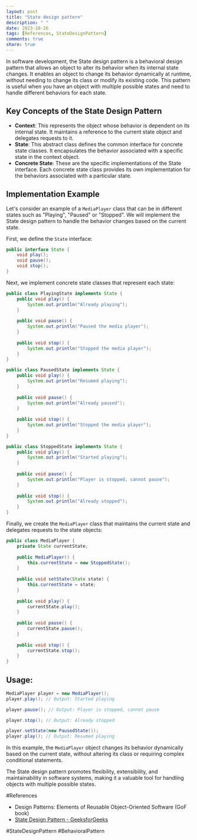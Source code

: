 ```yaml
---
layout: post
title: "State design pattern"
description: " "
date: 2023-10-26
tags: [References, StateDesignPattern]
comments: true
share: true
---
```


In software development, the State design pattern is a behavioral design pattern that allows an object to alter its behavior when its internal state changes. It enables an object to change its behavior dynamically at runtime, without needing to change its class or modify its existing code. This pattern is useful when you have an object with multiple possible states and need to handle different behaviors for each state.

## Key Concepts of the State Design Pattern

- **Context**: This represents the object whose behavior is dependent on its internal state. It maintains a reference to the current state object and delegates requests to it.
- **State**: This abstract class defines the common interface for concrete state classes. It encapsulates the behavior associated with a specific state in the context object.
- **Concrete State**: These are the specific implementations of the State interface. Each concrete state class provides its own implementation for the behaviors associated with a particular state.
 
## Implementation Example

Let's consider an example of a `MediaPlayer` class that can be in different states such as "Playing", "Paused" or "Stopped". We will implement the State design pattern to handle the behavior changes based on the current state.

First, we define the `State` interface:

```java
public interface State {
    void play();
    void pause();
    void stop();
}
```

Next, we implement concrete state classes that represent each state:

```java
public class PlayingState implements State {
    public void play() {
        System.out.println("Already playing");
    }
    
    public void pause() {
        System.out.println("Paused the media player");
    }
    
    public void stop() {
        System.out.println("Stopped the media player");
    }
}

public class PausedState implements State {
    public void play() {
        System.out.println("Resumed playing");
    }
    
    public void pause() {
        System.out.println("Already paused");
    }
    
    public void stop() {
        System.out.println("Stopped the media player");
    }
}

public class StoppedState implements State {
    public void play() {
        System.out.println("Started playing");
    }
    
    public void pause() {
        System.out.println("Player is stopped, cannot pause");
    }
    
    public void stop() {
        System.out.println("Already stopped");
    }
}
```

Finally, we create the `MediaPlayer` class that maintains the current state and delegates requests to the state objects:

```java
public class MediaPlayer {
    private State currentState;
    
    public MediaPlayer() {
        this.currentState = new StoppedState();
    }
    
    public void setState(State state) {
        this.currentState = state;
    }
    
    public void play() {
        currentState.play();
    }
    
    public void pause() {
        currentState.pause();
    }
    
    public void stop() {
        currentState.stop();
    }
}
```

## Usage:

```java
MediaPlayer player = new MediaPlayer();
player.play(); // Output: Started playing

player.pause(); // Output: Player is stopped, cannot pause

player.stop(); // Output: Already stopped

player.setState(new PausedState());
player.play(); // Output: Resumed playing
```

In this example, the `MediaPlayer` object changes its behavior dynamically based on the current state, without altering its class or requiring complex conditional statements.

The State design pattern promotes flexibility, extensibility, and maintainability in software systems, making it a valuable tool for handling objects with multiple possible states.

#References
- Design Patterns: Elements of Reusable Object-Oriented Software (GoF book)
- [State Design Pattern - GeeksforGeeks](https://www.geeksforgeeks.org/state-design-pattern/)

#StateDesignPattern #BehavioralPattern